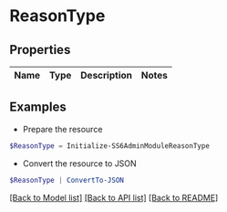 # ReasonType
## Properties

Name | Type | Description | Notes
------------ | ------------- | ------------- | -------------

## Examples

- Prepare the resource
```powershell
$ReasonType = Initialize-SS6AdminModuleReasonType 
```

- Convert the resource to JSON
```powershell
$ReasonType | ConvertTo-JSON
```

[[Back to Model list]](../README.md#documentation-for-models) [[Back to API list]](../README.md#documentation-for-api-endpoints) [[Back to README]](../README.md)


